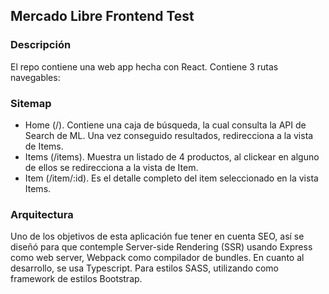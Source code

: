## Mercado Libre Frontend Test

### Descripción
El repo contiene una web app hecha con React. Contiene 3 rutas navegables: 
### Sitemap
 - Home (/). Contiene una caja de búsqueda, la cual consulta la API de Search de ML. Una vez conseguido resultados, redirecciona a la vista de Items.
 - Items (/items). Muestra un listado de 4 productos, al clickear en alguno de ellos se redirecciona a la vista de Item.
 - Item (/item/:id). Es el detalle completo del item seleccionado en la vista Items.

### Arquitectura
Uno de los objetivos de esta aplicación fue tener en cuenta SEO, así se diseñó para que contemple Server-side Rendering (SSR) usando Express como web server, Webpack como compilador de bundles. En cuanto al desarrollo, se usa Typescript. Para estilos SASS, utilizando como framework de estilos Bootstrap.
